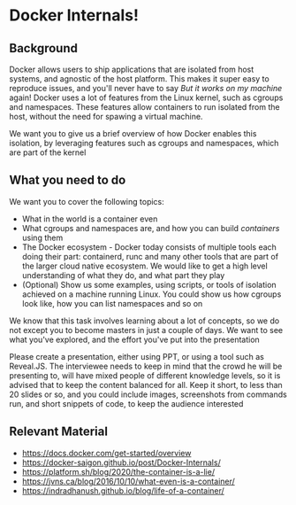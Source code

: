# Docker Internals!

## Background
Docker allows users to ship applications that are isolated from host systems, and agnostic of the host platform. This makes it super easy to reproduce issues, and you'll never have to say _But it works on my machine_ again!
Docker uses a lot of features from the Linux kernel, such as cgroups and namespaces. These features allow containers to run isolated from the host, without the need for spawing a virtual machine.

We want you to give us a brief overview of how Docker enables this isolation, by leveraging features such as cgroups and namespaces, which are part of the kernel

## What you need to do
We want you to cover the following topics:
- What in the world is a container even
- What cgroups and namespaces are, and how you can build _containers_ using them
- The Docker ecosystem - Docker today consists of multiple tools each doing their part: containerd, runc and many other tools that are part of the larger cloud native ecosystem. We would like to get a high level understanding of what they do, and what part they play
- (Optional) Show us some examples, using scripts, or tools of isolation achieved on a machine running Linux. You could show us how cgroups look like, how you can list namespaces and so on

We know that this task involves learning about a lot of concepts, so we do not except you to become masters in just a couple of days. We want to see what you've explored, and the effort you've put into the presentation

Please create a presentation, either using PPT, or using a tool such as Reveal.JS. The interviewee needs to keep in mind that the crowd he will be presenting to, will have mixed people of different knowledge levels, so it is advised that to keep the content balanced for all. Keep it short, to less than 20 slides or so, and you could include images, screenshots from commands run, and short snippets of code, to keep the audience interested

## Relevant Material
- https://docs.docker.com/get-started/overview
- https://docker-saigon.github.io/post/Docker-Internals/
- https://platform.sh/blog/2020/the-container-is-a-lie/
- https://jvns.ca/blog/2016/10/10/what-even-is-a-container/
- https://indradhanush.github.io/blog/life-of-a-container/
